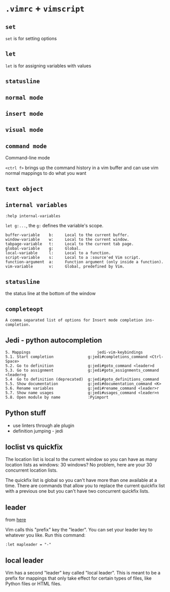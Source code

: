 # `.vimrc` + `vimscript`

## `set`
`set` is for setting options

## `let`
`let` is for assigning variables with values

## `statusline`

## `normal mode`

## `insert mode`

## `visual mode`

## `command mode`
Command-line mode

`<ctrl f>` brings up the command history in a vim buffer and can use vim normal
mappings to do what you want

## `text object`

## `internal variables`

`:help internal-variables`

`let g:...`, the `g:` defines the variable's scope.

    buffer-variable    b:     Local to the current buffer.
    window-variable    w:     Local to the current window.
    tabpage-variable   t:     Local to the current tab page.
    global-variable    g:     Global.
    local-variable     l:     Local to a function.
    script-variable    s:     Local to a :source'ed Vim script.
    function-argument  a:     Function argument (only inside a function).
    vim-variable       v:     Global, predefined by Vim.

## `statusline`
the status line at the bottom of the window

## `completeopt`
    A comma separated list of options for Insert mode completion ins-completion.

## Jedi - python autocompletion
    5. Mappings                             jedi-vim-keybindings
    5.1. Start completion               g:jedi#completions_command <Ctrl-Space>
    5.2. Go to definition               g:jedi#goto_command <leader>d
    5.3. Go to assignment               g:jedi#goto_assignments_command <leader>g
    5.4  Go to definition (deprecated)  g:jedi#goto_definitions_command
    5.5. Show documentation             g:jedi#documentation_command <K>
    5.6. Rename variables               g:jedi#rename_command <leader>r
    5.7. Show name usages               g:jedi#usages_command <leader>n
    5.8. Open module by name            :Pyimport

## Python stuff

* use linters through ale plugin
* definition jumping - jedi


## loclist vs quickfix

The location list is local to the current window so you can have as many
location lists as windows: 30 windows? No problem, here are your 30 concurrent
location lists.

The quickfix list is global so you can't have more than one available at a time.
There are commands that allow you to replace the current quickfix list with a
previous one but you can't have two concurrent quickfix lists.

## leader
from [here](http://learnvimscriptthehardway.stevelosh.com/chapters/06.html)

Vim calls this "prefix" key the "leader". You can set your leader key to whatever you like. Run this command:

```vim
:let mapleader = "-"
```

## local leader
Vim has a second "leader" key called "local leader". This is meant to be a prefix for mappings that only take effect for certain types of files, like Python files or HTML files.
